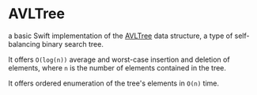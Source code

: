 # AVLTree
a basic Swift implementation of the [AVLTree](https://en.wikipedia.org/wiki/AVL_tree) data structure, a type of self-balancing binary search tree.

It offers `O(log(n))` average and worst-case insertion and deletion of elements, where `n` is the number of elements contained in the tree.

It offers ordered enumeration of the tree's elements in `O(n)` time.


